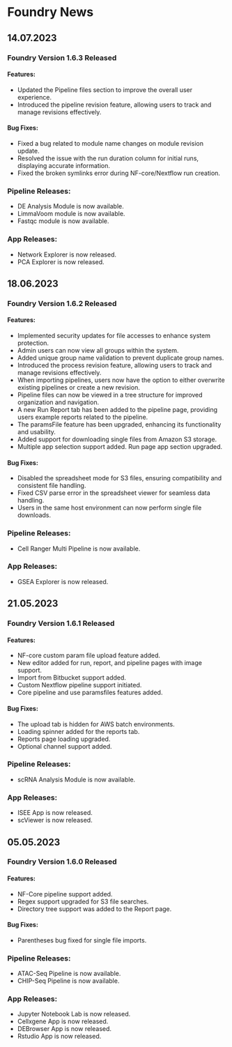 # Foundry News

## 14.07.2023

### Foundry Version 1.6.3 Released

#### Features:
- Updated the Pipeline files section to improve the overall user experience.
- Introduced the pipeline revision feature, allowing users to track and manage revisions effectively.

#### Bug Fixes:
- Fixed a bug related to module name changes on module revision update.
- Resolved the issue with the run duration column for initial runs, displaying accurate information.
- Fixed the broken symlinks error during NF-core/Nextflow run creation.

### Pipeline Releases:
- DE Analysis Module is now available.
- LimmaVoom module is now available.
- Fastqc module is now available.

### App Releases:
- Network Explorer is now released.
- PCA Explorer is now released.

## 18.06.2023

### Foundry Version 1.6.2 Released

#### Features:
- Implemented security updates for file accesses to enhance system protection.
- Admin users can now view all groups within the system.
- Added unique group name validation to prevent duplicate group names.
- Introduced the process revision feature, allowing users to track and manage revisions effectively.
- When importing pipelines, users now have the option to either overwrite existing pipelines or create a new revision.
- Pipeline files can now be viewed in a tree structure for improved organization and navigation.
- A new Run Report tab has been added to the pipeline page, providing users example reports related to the pipeline.
- The paramsFile feature has been upgraded, enhancing its functionality and usability.
- Added support for downloading single files from Amazon S3 storage.
- Multiple app selection support added. Run page app section upgraded.

#### Bug Fixes:
- Disabled the spreadsheet mode for S3 files, ensuring compatibility and consistent file handling.
- Fixed CSV parse error in the spreadsheet viewer for seamless data handling.
- Users in the same host environment can now perform single file downloads.

### Pipeline Releases:
- Cell Ranger Multi Pipeline is now available.

### App Releases:
- GSEA Explorer is now released.

## 21.05.2023

### Foundry Version 1.6.1 Released

#### Features:
- NF-core custom param file upload feature added.
- New editor added for run, report, and pipeline pages with image support.
- Import from Bitbucket support added.
- Custom Nextflow pipeline support initiated.
- Core pipeline and use paramsfiles features added.

#### Bug Fixes:
- The upload tab is hidden for AWS batch environments.
- Loading spinner added for the reports tab.
- Reports page loading upgraded.
- Optional channel support added.

### Pipeline Releases:
- scRNA Analysis Module is now available.

### App Releases:
- ISEE App is now released.
- scViewer is now released.

## 05.05.2023

### Foundry Version 1.6.0 Released

#### Features:
- NF-Core pipeline support added.
- Regex support upgraded for S3 file searches.
- Directory tree support was added to the Report page.

#### Bug Fixes:
- Parentheses bug fixed for single file imports.

### Pipeline Releases:
- ATAC-Seq Pipeline is now available.
- CHIP-Seq Pipeline is now available.

### App Releases:
- Jupyter Notebook Lab is now released.
- Cellxgene App is now released.
- DEBrowser App is now released.
- Rstudio App is now released.
